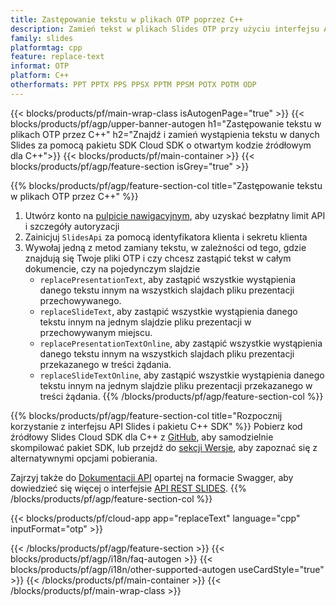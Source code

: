```yaml
---
title: Zastępowanie tekstu w plikach OTP poprzez C++
description: Zamień tekst w plikach Slides OTP przy użyciu interfejsu API REST i pakietu SDK C++ typu open source
family: slides
platformtag: cpp
feature: replace-text
informat: OTP
platform: C++
otherformats: PPT PPTX PPS PPSX PPTM PPSM POTX POTM ODP
---
```


{{< blocks/products/pf/main-wrap-class isAutogenPage="true" >}}
{{< blocks/products/pf/agp/upper-banner-autogen h1="Zastępowanie tekstu w plikach OTP przez C++" h2="Znajdź i zamień wystąpienia tekstu w danych Slides za pomocą pakietu SDK Cloud SDK o otwartym kodzie źródłowym dla C++">}}
{{< blocks/products/pf/main-container >}}
{{< blocks/products/pf/agp/feature-section isGrey="true" >}}

{{% blocks/products/pf/agp/feature-section-col title="Zastępowanie tekstu w plikach OTP przez C++" %}}
1. Utwórz konto na <a href="https://dashboard.aspose.cloud/">pulpicie nawigacyjnym</a>, aby uzyskać bezpłatny limit API i szczegóły autoryzacji
1. Zainicjuj ```SlidesApi``` za pomocą identyfikatora klienta i sekretu klienta
1. Wywołaj jedną z metod zamiany tekstu, w zależności od tego, gdzie znajdują się Twoje pliki OTP i czy chcesz zastąpić tekst w całym dokumencie, czy na pojedynczym slajdzie
    - ```replacePresentationText```, aby zastąpić wszystkie wystąpienia danego tekstu innym na wszystkich slajdach pliku prezentacji przechowywanego.
    - ```replaceSlideText```, aby zastąpić wszystkie wystąpienia danego tekstu innym na jednym slajdzie pliku prezentacji w przechowywanym miejscu.
    - ```replacePresentationTextOnline```, aby zastąpić wszystkie wystąpienia danego tekstu innym na wszystkich slajdach pliku prezentacji przekazanego w treści żądania.
    - ```replaceSlideTextOnline```, aby zastąpić wszystkie wystąpienia danego tekstu innym na jednym slajdzie pliku prezentacji przekazanego w treści żądania.
{{% /blocks/products/pf/agp/feature-section-col %}}

{{% blocks/products/pf/agp/feature-section-col title="Rozpocznij korzystanie z interfejsu API Slides i pakietu C++ SDK" %}}
Pobierz kod źródłowy Slides Cloud SDK dla C++ z [GitHub](https://github.com/aspose-slides-cloud/aspose-slides-cloud-cpp), aby samodzielnie skompilować pakiet SDK, lub przejdź do [sekcji Wersje](https://releases.aspose.cloud/), aby zapoznać się z alternatywnymi opcjami pobierania.

Zajrzyj także do [Dokumentacji API](https://apireference.aspose.cloud/slides/) opartej na formacie Swagger, aby dowiedzieć się więcej o interfejsie [API REST SLIDES](https://products.aspose.cloud/slides/curl/).
{{% /blocks/products/pf/agp/feature-section-col %}}

{{< blocks/products/pf/cloud-app app="replaceText" language="cpp" inputFormat="otp" >}}

{{< /blocks/products/pf/agp/feature-section >}}
{{< blocks/products/pf/agp/i18n/faq-autogen >}}
{{< blocks/products/pf/agp/i18n/other-supported-autogen useCardStyle="true" >}}
{{< /blocks/products/pf/main-container >}}
{{< /blocks/products/pf/main-wrap-class >}}